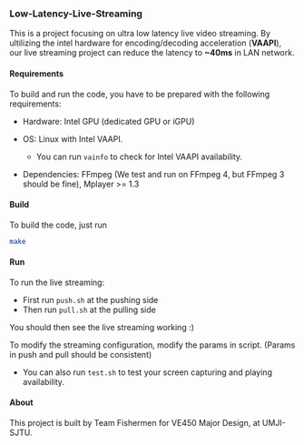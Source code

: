 ### Low-Latency-Live-Streaming

This is a project focusing on ultra low latency live video streaming. By ultilizing the intel hardware for encoding/decoding acceleration (**VAAPI**), our live streaming project can reduce the latency to **~40ms** in LAN network. 

#### Requirements

To build and run the code, you have to be prepared with the following requirements:

- Hardware: Intel GPU (dedicated GPU or iGPU)

- OS: Linux with Intel VAAPI.
  - You can run ```vainfo``` to check for Intel VAAPI availability.
- Dependencies: FFmpeg (We test and run on FFmpeg 4, but FFmpeg 3 should be fine), Mplayer >= 1.3

#### Build

To build the code, just run

```sh
make
```

#### Run

To run the live streaming:

- First run ```push.sh``` at the pushing side
- Then run ```pull.sh``` at the pulling side

You should then see the live streaming working :)

To modify the streaming configuration, modify the params in script. (Params in push and pull should be consistent)

- You can also run ```test.sh``` to test your screen capturing and playing availability.

#### About

This project is built by Team Fishermen for VE450 Major Design, at UMJI-SJTU.